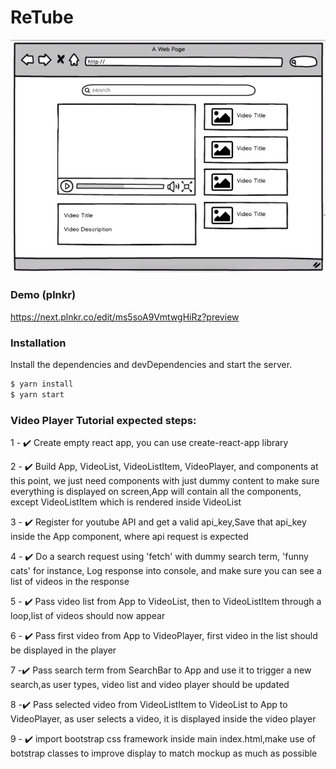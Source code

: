 
# ReTube

[![N|ReTube](public/youtube_mockup.png)](ReTube)


### Demo (plnkr)
https://next.plnkr.co/edit/ms5soA9VmtwgHiRz?preview

### Installation


Install the dependencies and devDependencies and start the server.

```sh
$ yarn install
$ yarn start
```


### Video Player Tutorial expected steps:

1 - :heavy_check_mark: Create empty react app, you can use create-react-app library

2 - :heavy_check_mark:  Build App, VideoList, VideoListItem, VideoPlayer, and   components at this point, we just need components with just dummy content to make sure everything is displayed on screen,App will contain all the components, except VideoListItem which is rendered inside VideoList

3 - :heavy_check_mark:  Register for youtube API and get a valid api_key,Save that api_key inside the App component, where api request is expected

4 - :heavy_check_mark:  Do a search request using 'fetch' with dummy search term, 'funny cats' for instance, Log response into console, and make sure you can see a list of videos in the response

5 - :heavy_check_mark:  Pass video list from App to VideoList, then to VideoListItem through a loop,list of videos should now appear

6 - :heavy_check_mark:  Pass first video from App to VideoPlayer, first video in the list should be displayed in the player

7 -:heavy_check_mark: Pass search term from SearchBar to App and use it to trigger a new search,as user types, video list and video player should be updated

8 -:heavy_check_mark: Pass selected video from VideoListItem to VideoList to App to VideoPlayer, as user selects a video, it is displayed inside the video player

9 - :heavy_check_mark:  import bootstrap css framework inside main index.html,make use of botstrap classes to improve display to match mockup as much as possible

